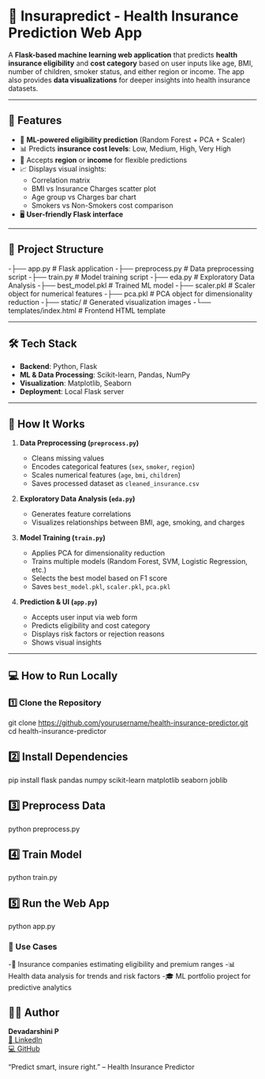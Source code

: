 # 🏥 Insurapredict - Health Insurance Prediction Web App

A **Flask-based machine learning web application** that predicts **health insurance eligibility** and **cost category** based on user inputs like age, BMI, number of children, smoker status, and either region or income. The app also provides **data visualizations** for deeper insights into health insurance datasets.

---

## 🚀 Features

- 🤖 **ML-powered eligibility prediction** (Random Forest + PCA + Scaler)
- 📊 Predicts **insurance cost levels**: Low, Medium, High, Very High
- 🧮 Accepts **region** or **income** for flexible predictions
- 📈 Displays visual insights:
  - Correlation matrix
  - BMI vs Insurance Charges scatter plot
  - Age group vs Charges bar chart
  - Smokers vs Non-Smokers cost comparison
- 🖥️ **User-friendly Flask interface**

---

## 📁 Project Structure

-├── app.py # Flask application
-├── preprocess.py # Data preprocessing script
-├── train.py # Model training script
-├── eda.py # Exploratory Data Analysis
-├── best_model.pkl # Trained ML model
-├── scaler.pkl # Scaler object for numerical features
-├── pca.pkl # PCA object for dimensionality reduction
-├── static/ # Generated visualization images
-└── templates/index.html # Frontend HTML template

---

## 🛠 Tech Stack

- **Backend**: Python, Flask
- **ML & Data Processing**: Scikit-learn, Pandas, NumPy
- **Visualization**: Matplotlib, Seaborn
- **Deployment**: Local Flask server

---

## 🧪 How It Works

1. **Data Preprocessing (`preprocess.py`)**
   - Cleans missing values
   - Encodes categorical features (`sex`, `smoker`, `region`)
   - Scales numerical features (`age`, `bmi`, `children`)
   - Saves processed dataset as `cleaned_insurance.csv`

2. **Exploratory Data Analysis (`eda.py`)**
   - Generates feature correlations
   - Visualizes relationships between BMI, age, smoking, and charges

3. **Model Training (`train.py`)**
   - Applies PCA for dimensionality reduction
   - Trains multiple models (Random Forest, SVM, Logistic Regression, etc.)
   - Selects the best model based on F1 score
   - Saves `best_model.pkl`, `scaler.pkl`, `pca.pkl`

4. **Prediction & UI (`app.py`)**
   - Accepts user input via web form
   - Predicts eligibility and cost category
   - Displays risk factors or rejection reasons
   - Shows visual insights

---

## 💻 How to Run Locally

### 1️⃣ Clone the Repository
git clone https://github.com/yourusername/health-insurance-predictor.git
cd health-insurance-predictor
## 2️⃣ Install Dependencies
pip install flask pandas numpy scikit-learn matplotlib seaborn joblib
## 3️⃣ Preprocess Data
python preprocess.py
## 4️⃣ Train Model
python train.py
## 5️⃣ Run the Web App
python app.py

### 🎯 Use Cases
-🏥 Insurance companies estimating eligibility and premium ranges
-📊 Health data analysis for trends and risk factors
-🎓 ML portfolio project for predictive analytics

## 👩‍💻 Author
**Devadarshini P**  
[🔗 LinkedIn](https://www.linkedin.com/in/devadarshini-p-707b15202/)  
[💻 GitHub](https://github.com/Devadarshini9000)

“Predict smart, insure right.” – Health Insurance Predictor
